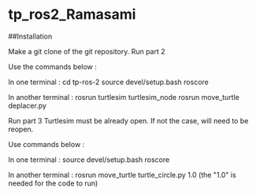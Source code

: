 # tp_ros2_Ramasami

##Installation

Make a git clone of the git repository.
Run part 2

Use the commands below :

 In one terminal :
   cd tp-ros-2
   source devel/setup.bash
   roscore
 
 In another terminal :
   rosrun turtlesim turtlesim_node
   rosrun move_turtle deplacer.py 
   

Run part 3
Turtlesim must be already open. If not the case, will need to be reopen.

Use commands below :

In one terminal :
 source devel/setup.bash
 roscore
 
In another terminal :
 rosrun move_turtle turtle_circle.py 1.0 (the "1.0" is needed for the code to run)
 
